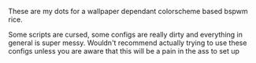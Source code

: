 These are my dots for a wallpaper dependant colorscheme based bspwm rice. 

Some scripts are cursed, some configs are really dirty and everything in general is super messy. Wouldn't recommend actually trying to use these configs unless you are aware that this will be a pain in the ass to set up
